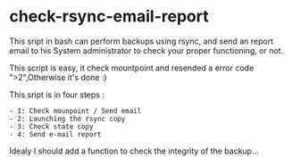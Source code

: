 # check-rsync-email-report
This sript in bash can perform backups using rsync, and send an report email to his System administrator to check your proper functioning, or not.

This script is easy, it check mountpoint and resended a error code ">2",Otherwise it's done :)

This sript is in four steps :

    - 1: Check mounpoint / Send email 
    - 2: Launching the rsync copy 
    - 3: Check state copy 
    - 4: Send e-mail report 
    
Idealy I should add a function to check the integrity of the backup... 
